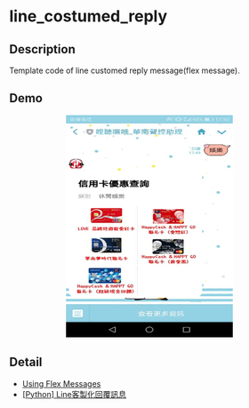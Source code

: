 # line_costumed_reply

## Description
Template code of line customed reply message(flex message).

## Demo
<p align="center"><img src="./img/1.jpg" height="400" width="300"></p>

## Detail
- [Using Flex Messages](https://developers.line.biz/en/docs/messaging-api/using-flex-messages/)
- [[Python] Line客製化回覆訊息](https://john850512.wordpress.com/2019/02/02/python-line%E5%AE%A2%E8%A3%BD%E5%8C%96%E5%9B%9E%E8%A6%86%E8%A8%8A%E6%81%AF/)
